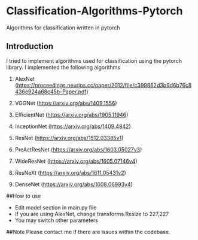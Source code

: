 # Classification-Algorithms-Pytorch
Algorithms for classification written in pytorch

## Introduction
I tried to implement algorithms used for classification using the pytorch library. I implemented the following algorithms

1. AlexNet (https://proceedings.neurips.cc/paper/2012/file/c399862d3b9d6b76c8436e924a68c45b-Paper.pdf)

2. VGGNet (https://arxiv.org/abs/1409.1556)

3. EfficientNet (https://arxiv.org/abs/1905.11946)

4. InceptionNet (https://arxiv.org/abs/1409.4842)

5. ResNet (https://arxiv.org/abs/1512.03385v1)

6. PreActResNet (https://arxiv.org/abs/1603.05027v3)

7. WideResNet (https://arxiv.org/abs/1605.07146v4)

8. ResNeXt (https://arxiv.org/abs/1611.05431v2)

9. DenseNet (https://arxiv.org/abs/1608.06993v4)


##How to use
- Edit model section in main.py file 
- If you are using AlexNet, change transforms.Resize to 227,227
- You may switch other parameters

##Note
Please contact me if there are issues within the codebase. 
